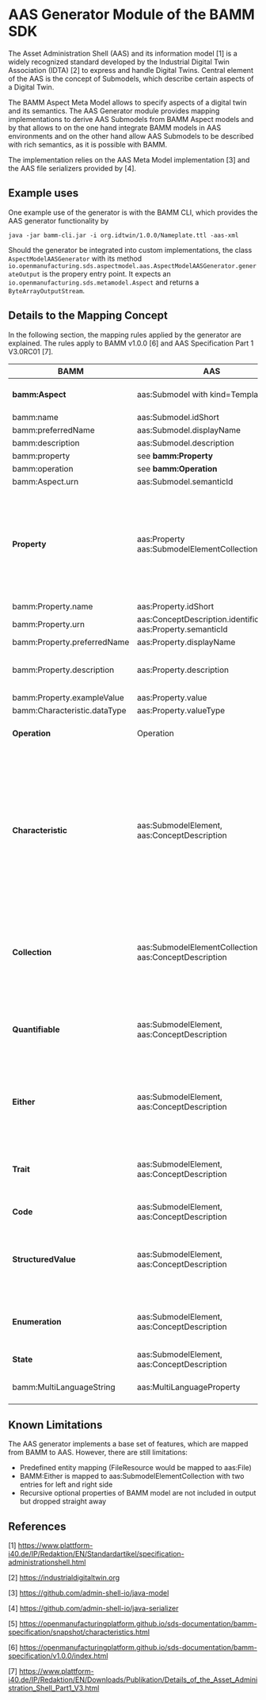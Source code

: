 # AAS Generator Module of the BAMM SDK

The Asset Administration Shell (AAS) and its information model [1] is a widely recognized standard developed by the 
Industrial Digital Twin Association (IDTA) [2] to express and handle Digital Twins. Central element of the AAS is 
the concept of Submodels, which describe certain aspects of a Digital Twin.

The BAMM Aspect Meta Model allows to specify aspects of a digital twin and its semantics. 
The AAS Generator module provides mapping implementations to derive AAS Submodels from BAMM Aspect models
and by that allows to on the one hand integrate BAMM models in AAS environments and on the other hand allow 
AAS Submodels to be described with rich semantics, as it is possible with BAMM.

The implementation relies on the AAS Meta Model implementation [3] and the AAS file serializers provided by [4].



 

## Example uses
One example use of the generator is with the BAMM CLI, which provides the AAS generator functionality by
```
java -jar bamm-cli.jar -i org.idtwin/1.0.0/Nameplate.ttl -aas-xml
```

Should the generator be integrated into custom implementations, the class ``AspectModelAASGenerator``
with its method ``io.openmanufacturing.sds.aspectmodel.aas.AspectModelAASGenerator.generateOutput`` is the 
propery entry point. It expects an ``io.openmanufacturing.sds.metamodel.Aspect`` and returns a 
``ByteArrayOutputStream``.


## Details to the Mapping Concept
In the following section, the mapping rules applied by the generator are explained. 
The rules apply to BAMM v1.0.0 [6] and  AAS Specification Part 1 V3.0RC01 [7].

| BAMM  | AAS  | Comment  |
|---    |---   |---       |
| **bamm:Aspect**  |  aas:Submodel with kind=Template  | Empty Asset and AssetAdministrationShell entries are added to the output file  |
| bamm:name   | aas:Submodel.idShort  |       |
| bamm:preferredName   | aas:Submodel.displayName  |       |
| bamm:description   | aas:Submodel.description  |       |
| bamm:property   | see **bamm:Property**  |       |
| bamm:operation   | see **bamm:Operation**   |       |
| bamm:Aspect.urn  | aas:Submodel.semanticId  |       |
| **Property**  | aas:Property <br> aas:SubmodelElementCollection   | The AAS type is derived from the type of the BAMM Characteristic specifying the BAMM property. Depending on the type it is decided what the resulting AAS element will be. In case of an Entity it will result in a SubmodelElementCollection. It will also be a SubmodelElementCollection if the BAMM Characteristic is of a Collection type (see the Characteristics taxonomy [5]). In all other cases an aas:Property will be generated   |
| bamm:Property.name  | aas:Property.idShort |       |
| bamm:Property.urn  | aas:ConceptDescription.identification.id <br> aas:Property.semanticId|       |
| bamm:Property.preferredName   | aas:Property.displayName  |       |
| bamm:Property.description   | aas:Property.description  |  Note: Also mapped to aas:DataSpecificationIEC61360.definition of the aas:ConceptDescription of this property     |
| bamm:Property.exampleValue  |aas:Property.value  |       |
| bamm:Characteristic.dataType  | aas:Property.valueType |       |
| **Operation** |  Operation  | in/out parameters are not used in BAMM so the mapping only generates input variables and output variables in AAS |
| **Characteristic**  | aas:SubmodelElement, aas:ConceptDescription  | Characteristics in BAMM define the semantics of a property, which includes there types as well as links to further definitions (standards, dictionaries, etc), a natural language description and name in different languages. Type and description are separated in AAS, which is why there is not a one-to-one mapping of a Characteristic to one element in AAS but rather Characteristics are used in the mapping of Properties, first, to guide the generation process and, second, to capture semantics in ConceptDescriptions of properties with data specification "DataSpecificationIEC61360" of the AAS.    |
| **Collection**  | aas:SubmodelElementCollection, aas:ConceptDescription  | The general remarks to Characteristics apply also for Collection type Characteristics. However, properties referencing Collections are mapped to SubmodelElementCollections. Specific properties of collections are mapped. bamm:Set is unique, bamm:SortedSet is unique and sorted, bamm:List is sorted.       |
| **Quantifiable**  | aas:SubmodelElement, aas:ConceptDescription | The general remarks to Characteristics apply also for Quantifiable type Characteristics. Quantifiables (also Duration and Measurement) reference a unit, which is added to the ConceptDescription corresponding the mapped Characteristic.       |
| **Either**  | aas:SubmodelElement, aas:ConceptDescription | The general remarks to Characteristics apply also for Either. However, the Either characteristic has two distinct entries of which one is to be selected. This concept is not present in AAS. Thus both entries will be written to a Submodel template, where one has to be ignored.       |
| **Trait**  | aas:SubmodelElement, aas:ConceptDescription | The general remarks to Characteristics apply also for Trait. However, the constraint of a trait will be ignored and only the base type will be evaluated, which will act as the characteristic of a property. |
| **Code**  | aas:SubmodelElement, aas:ConceptDescription | Similar to plain Characteristic. |
| **StructuredValue**  | aas:SubmodelElement, aas:ConceptDescription | The general remarks to Characteristics apply also for StructuredValue. However, AAS has no concpet like deconstruction rule. Thus, the deconstruction rule and the sub properties of the deconstruction entity will be ignored and only the Characteristic is mapped. |
| **Enumeration**  | aas:SubmodelElement, aas:ConceptDescription | The general remarks to Characteristics apply also for Enumerations. Additionally, the values of an Enumeration are mapped to a valueList of a DataSpecificationIEC61360. |
| **State**  | aas:SubmodelElement, aas:ConceptDescription | Same as Enumeration. |
| bamm:MultiLanguageString  | aas:MultiLanguageProperty | if a multilanguage string is used in BAMM it is mapped to the MultiLanguageProperty in AAS. |


## Known Limitations
The AAS generator implements a base set of features, which are mapped from BAMM to AAS. 
However, there are still limitations:
* Predefined entity mapping (FileResource would be mapped to aas:File)
* BAMM:Either is mapped to aas:SubmodelElementCollection with two entries for left and right side
* Recursive optional properties of BAMM model are not included in output but dropped straight away


## References
[1] https://www.plattform-i40.de/IP/Redaktion/EN/Standardartikel/specification-administrationshell.html

[2] https://industrialdigitaltwin.org

[3] https://github.com/admin-shell-io/java-model

[4] https://github.com/admin-shell-io/java-serializer

[5] https://openmanufacturingplatform.github.io/sds-documentation/bamm-specification/snapshot/characteristics.html

[6] https://openmanufacturingplatform.github.io/sds-documentation/bamm-specification/v1.0.0/index.html

[7] https://www.plattform-i40.de/IP/Redaktion/EN/Downloads/Publikation/Details_of_the_Asset_Administration_Shell_Part1_V3.html
